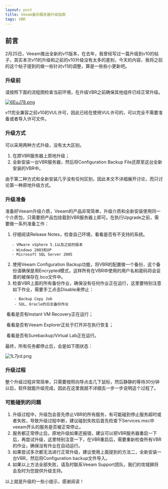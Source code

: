 ```yaml
---
layout: post
title: Veeam备份服务器升级指南
tags: VBR
---
```


## 前言

2月25日，Veeam推出全新的v11版本，在去年，我曾经写过一篇升级到v10的帖子，其实本次v11的升级和之前的v10升级没有太多的差别，今天的内容，我将之前的这个帖子提到的做一些针对v11的调整，算是一些些小更新吧。

### 升级前

请按照下面的流程图检查当前环境，在升级VBR之前确保其他组件已经正常升级。

[![6EuJ78.png](https://s3.ax1x.com/2021/03/03/6EuJ78.png)](https://imgtu.com/i/6EuJ78)



v11完全兼容之前v10的VUL许可，因此已经在使用VUL许可的，可以完全不需要准备或者导入许可文件。

### 升级方式

可以采用两种方式升级，没有太大区别。

1. 在原VBR服务器上原地升级；
2. 全新安装一台VBR服务器，然后将Configuration Backup File还原至这台全新安装的VBR中。

由于第二种方式和全新安装几乎没有任何区别，因此本文不详细展开讨论，而只讨论第一种原地升级方式。

### 升级准备

准备好Veeam升级介质，Veeam的产品非常简单，升级介质和全新安装使用同一个介质包，只需要把产品包挂载到VBR服务器上即可。在执行Upgrade之前，需要做一系列准备工作：

1. 仔细阅读Release Notes，检查自己环境，看看是否有不支持的系统。

 ```
  	- VMware vSphere 5.1以及之前的版本
  	- Windows 2003和XP
  	- Microsoft SQL Server 2005
 ```

2. 使用Veeam Configuration Backup功能，将VBR的配置做一个备份，这个备份请确保是用Encrypted模式，这样所有在VBR中使用的用户名和密码将会妥善的被保存在.bco文件中。
3. 检查VBR上面的所有备份作业，确保没有任何作业正在运行，这里要特别注意如下作业，需要手工点击Disable来停止：

```
    - Backup Copy Job
    - SQL、Oracle的日志备份作业
```

​		看看是否有Instant VM Recovery正在运行；

​		看看是否有Veeam Explorer正处于打开并在执行恢复；

​		看看是否有Surebackup/Virtual Lab正在运行。

最终，所有任务都停止后，会是如下图状态：

![1L7jrd.png](https://s2.ax1x.com/2020/02/13/1L7jrd.png)



### 升级过程

整个升级过程非常简单，只需要按照向导点击几下鼠标，然后静静的等待30分钟以后，软件就能升级完成，因此在这里我就不详细去一步一步说明这个过程了。

### 可能碰到的问题

1. 升级过程中，升级包会首先停止VBR的所有服务，有可能碰到停止服务超时或者失败，导致升级过程中断，建议碰到失败后首先检查下Services.msc中veeam开头的服务是否被正常停止。
2. 服务都正常停止后，原地升级如果还报错，建议可以把VBR服务器重启一下后，再尝试升级，这里特别注意一下，在VBR重启后，需要重新检查所有VBR的作业，确保没有作业在自动运行。
3. 如果尝试多次都无法进行正常升级，建议使用上面提到的方法二，全新安装一台VBR，然后将Configuration backup文件导入。
4. 如果以上方法全部失败，请及时联系Veeam Support团队，我们的攻城狮将会及时为您提供升级支持。



以上就是升级的一些小提示，感谢阅读！





